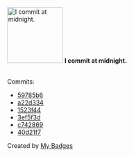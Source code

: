 <img src="https://my-badges.github.io/my-badges/midnight-commits.png" alt="I commit at midnight." title="I commit at midnight." width="128">
<strong>I commit at midnight.</strong>
<br><br>

Commits:

- <a href="https://github.com/ksysoev/make-it-public/commit/59785b626d349deeb19ce69e3b3e8b4cd4da96b8">59785b6</a>
- <a href="https://github.com/ksysoev/smcp-proxy/commit/a22d3347aa0dd3166c607602f477096d9e39c2ee">a22d334</a>
- <a href="https://github.com/ksysoev/wsget/commit/1523f44a8d6c2864273e88e5b18e2b7fb3c6c0b7">1523f44</a>
- <a href="https://github.com/ksysoev/wsget/commit/3ef5f3dad4035ff3ecccd5240f156cfc54ca7ec0">3ef5f3d</a>
- <a href="https://github.com/ksysoev/deriv-api-bff/commit/c742869c00c1eecfcddb58c3b0ea30f151819bbf">c742869</a>
- <a href="https://github.com/ksysoev/ksysoev/commit/40d21f77584a2b539751419f245c1c6810792192">40d21f7</a>


Created by <a href="https://github.com/my-badges/my-badges">My Badges</a>